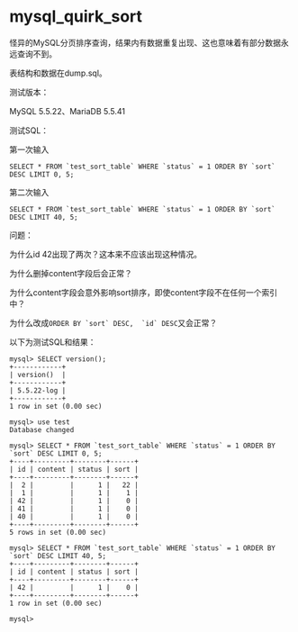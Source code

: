 mysql_quirk_sort
======

怪异的MySQL分页排序查询，结果内有数据重复出现、这也意味着有部分数据永远查询不到。

表结构和数据在dump.sql。

测试版本：

MySQL 5.5.22、MariaDB 5.5.41

测试SQL：

第一次输入

```
SELECT * FROM `test_sort_table` WHERE `status` = 1 ORDER BY `sort` DESC LIMIT 0, 5;
```

第二次输入
```
SELECT * FROM `test_sort_table` WHERE `status` = 1 ORDER BY `sort` DESC LIMIT 40, 5;
```

问题：

为什么id 42出现了两次？这本来不应该出现这种情况。

为什么删掉content字段后会正常？

为什么content字段会意外影响sort排序，即使content字段不在任何一个索引中？

为什么改成```ORDER BY `sort` DESC,  `id` DESC```又会正常？ 

以下为测试SQL和结果：

```
mysql> SELECT version();
+------------+
| version()  |
+------------+
| 5.5.22-log |
+------------+
1 row in set (0.00 sec)

mysql> use test
Database changed

mysql> SELECT * FROM `test_sort_table` WHERE `status` = 1 ORDER BY `sort` DESC LIMIT 0, 5;
+----+---------+--------+------+
| id | content | status | sort |
+----+---------+--------+------+
|  2 |         |      1 |   22 |
|  1 |         |      1 |    1 |
| 42 |         |      1 |    0 |
| 41 |         |      1 |    0 |
| 40 |         |      1 |    0 |
+----+---------+--------+------+
5 rows in set (0.00 sec)

mysql> SELECT * FROM `test_sort_table` WHERE `status` = 1 ORDER BY `sort` DESC LIMIT 40, 5;
+----+---------+--------+------+
| id | content | status | sort |
+----+---------+--------+------+
| 42 |         |      1 |    0 |
+----+---------+--------+------+
1 row in set (0.00 sec)

mysql>
```
